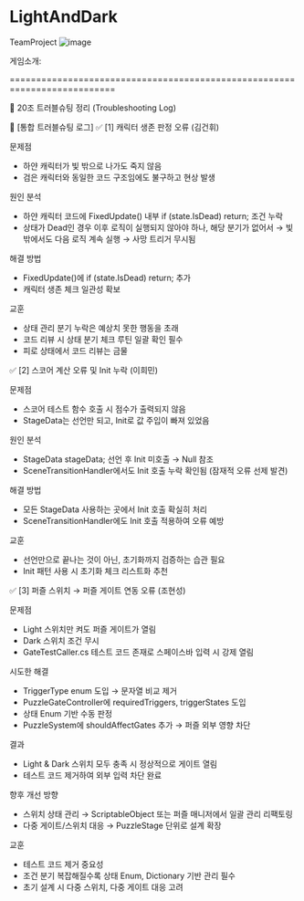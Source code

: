 # LightAndDark
TeamProject
![image](https://github.com/user-attachments/assets/6576edcf-eeef-400f-8516-2fa53988939e)


게임소개: 


==========================================================================

🧭 20조 트러블슈팅 정리 (Troubleshooting Log)

🚨 [통합 트러블슈팅 로그]
✅ [1] 캐릭터 생존 판정 오류 (김건휘)

문제점
- 하얀 캐릭터가 빛 밖으로 나가도 죽지 않음
- 검은 캐릭터와 동일한 코드 구조임에도 불구하고 현상 발생

원인 분석
- 하얀 캐릭터 코드에 FixedUpdate() 내부 if (state.IsDead) return; 조건 누락
- 상태가 Dead인 경우 이후 로직이 실행되지 않아야 하나, 해당 분기가 없어서
→ 빛 밖에서도 다음 로직 계속 실행 → 사망 트리거 무시됨

해결 방법
- FixedUpdate()에 if (state.IsDead) return; 추가
- 캐릭터 생존 체크 일관성 확보

교훈
- 상태 관리 분기 누락은 예상치 못한 행동을 초래
- 코드 리뷰 시 상태 분기 체크 루틴 일괄 확인 필수
- 피로 상태에서 코드 리뷰는 금물

✅ [2] 스코어 계산 오류 및 Init 누락 (이희민)

문제점
- 스코어 테스트 함수 호출 시 점수가 출력되지 않음
- StageData는 선언만 되고, Init로 값 주입이 빠져 있었음

원인 분석
- StageData stageData; 선언 후 Init 미호출 → Null 참조
- SceneTransitionHandler에서도 Init 호출 누락 확인됨 (잠재적 오류 선제 발견)

해결 방법
- 모든 StageData 사용하는 곳에서 Init 호출 확실히 처리
- SceneTransitionHandler에도 Init 호출 적용하여 오류 예방

교훈
- 선언만으로 끝나는 것이 아닌, 초기화까지 검증하는 습관 필요
- Init 패턴 사용 시 초기화 체크 리스트화 추천

✅ [3] 퍼즐 스위치 → 퍼즐 게이트 연동 오류 (조현성)

문제점
- Light 스위치만 켜도 퍼즐 게이트가 열림
- Dark 스위치 조건 무시
- GateTestCaller.cs 테스트 코드 존재로 스페이스바 입력 시 강제 열림

시도한 해결
- TriggerType enum 도입 → 문자열 비교 제거
- PuzzleGateController에 requiredTriggers, triggerStates 도입
- 상태 Enum 기반 수동 판정
- PuzzleSystem에 shouldAffectGates 추가 → 퍼즐 외부 영향 차단

결과
- Light & Dark 스위치 모두 충족 시 정상적으로 게이트 열림
- 테스트 코드 제거하여 외부 입력 차단 완료

향후 개선 방향
- 스위치 상태 관리 → ScriptableObject 또는 퍼즐 매니저에서 일괄 관리 리팩토링
- 다중 게이트/스위치 대응 → PuzzleStage 단위로 설계 확장

교훈
- 테스트 코드 제거 중요성
- 조건 분기 복잡해질수록 상태 Enum, Dictionary 기반 관리 필수
- 초기 설계 시 다중 스위치, 다중 게이트 대응 고려
